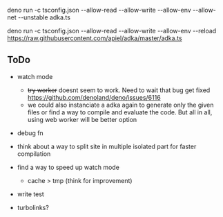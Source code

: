 deno run -c tsconfig.json --allow-read --allow-write --allow-env --allow-net --unstable adka.ts

deno run -c tsconfig.json --allow-read --allow-write --allow-env --reload https://raw.githubusercontent.com/apiel/adka/master/adka.ts

## ToDo

- watch mode
  - ~~try worker~~ doesnt seem to work. Need to wait that bug get fixed https://github.com/denoland/deno/issues/6116
  - we could also instanciate a adka again to generate only the given files
    or find a way to compile and evaluate the code.
    But all in all, using web worker will be better option

- debug fn

- think about a way to split site in multiple isolated part
  for faster compilation

- find a way to speed up watch mode
    - cache > tmp (think for improvement)
- write test

- turbolinks?
